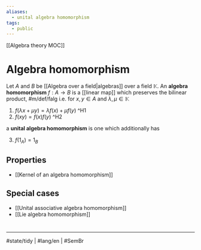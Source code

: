 ```yaml
---
aliases:
  - unital algebra homomorphism
tags:
  - public
---
```

[[Algebra theory MOC]]
# Algebra homomorphism

Let $A$ and $B$ be [[Algebra over a field|algebras]] over a field $\mathbb{K}$.
An **algebra homomorphism** $f : A \to B$ is a [[linear map]] which preserves the bilinear product, #m/def/falg 
i.e. for $x,y \in A$ and $\lambda,\mu \in \mathbb{K}$
1. $f(\lambda x + \mu y)= \lambda f(x) + \mu f(y)$ ^H1
2. $f(xy)=f(x)f(y)$ ^H2

a **unital algebra homomorphism** is one which additionally has

3. $f(1_{A}) = 1_{B}$

## Properties

- [[Kernel of an algebra homomorphism]]

## Special cases

- [[Unital associative algebra homomorphism]]
- [[Lie algebra homomorphism]]

#
---
#state/tidy  | #lang/en | #SemBr
